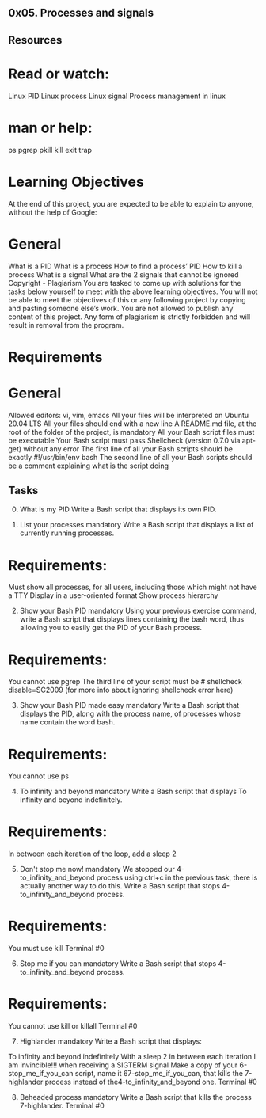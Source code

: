 ## 0x05. Processes and signals

## Resources
# Read or watch:
Linux PID
Linux process
Linux signal
Process management in linux

# man or help:
ps
pgrep
pkill
kill
exit
trap

# Learning Objectives
At the end of this project, you are expected to be able to explain to anyone, without the help of Google:
# General
What is a PID
What is a process
How to find a process’ PID
How to kill a process
What is a signal
What are the 2 signals that cannot be ignored
Copyright - Plagiarism
You are tasked to come up with solutions for the tasks below yourself to meet with the above learning objectives.
You will not be able to meet the objectives of this or any following project by copying and pasting someone else’s work.
You are not allowed to publish any content of this project.
Any form of plagiarism is strictly forbidden and will result in removal from the program.

# Requirements
# General
Allowed editors: vi, vim, emacs
All your files will be interpreted on Ubuntu 20.04 LTS
All your files should end with a new line
A README.md file, at the root of the folder of the project, is mandatory
All your Bash script files must be executable
Your Bash script must pass Shellcheck (version 0.7.0 via apt-get) without any error
The first line of all your Bash scripts should be exactly #!/usr/bin/env bash
The second line of all your Bash scripts should be a comment explaining what is the script doing

## Tasks
0. What is my PID
Write a Bash script that displays its own PID.

1. List your processes
mandatory
Write a Bash script that displays a list of currently running processes.

# Requirements:
Must show all processes, for all users, including those which might not have a TTY
Display in a user-oriented format
Show process hierarchy

2. Show your Bash PID
mandatory
Using your previous exercise command, write a Bash script that displays lines containing the bash word, thus allowing you to easily get the PID of your Bash process.

# Requirements:
You cannot use pgrep
The third line of your script must be # shellcheck disable=SC2009 (for more info about ignoring shellcheck error here)

3. Show your Bash PID made easy
mandatory
Write a Bash script that displays the PID, along with the process name, of processes whose name contain the word bash.

# Requirements:
You cannot use ps

4. To infinity and beyond
mandatory
Write a Bash script that displays To infinity and beyond indefinitely.

# Requirements:
In between each iteration of the loop, add a sleep 2

5. Don't stop me now!
mandatory
We stopped our 4-to_infinity_and_beyond process using ctrl+c in the previous task, there is actually another way to do this.
Write a Bash script that stops 4-to_infinity_and_beyond process.

# Requirements:
You must use kill
Terminal #0

6. Stop me if you can
mandatory
Write a Bash script that stops 4-to_infinity_and_beyond process.

# Requirements:
You cannot use kill or killall
Terminal #0

7. Highlander
mandatory
Write a Bash script that displays:

To infinity and beyond indefinitely
With a sleep 2 in between each iteration
I am invincible!!! when receiving a SIGTERM signal
Make a copy of your 6-stop_me_if_you_can script, name it 67-stop_me_if_you_can, that kills the 7-highlander process instead of the4-to_infinity_and_beyond one.
Terminal #0

8. Beheaded process
mandatory
Write a Bash script that kills the process 7-highlander.
Terminal #0
